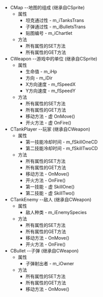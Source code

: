 - CMap --地图的组成 (继承自CSprite)
    - 属性
        - 坦克通过性 - m_iTanksTrans
        - 子弹通过性 - m_iBulletsTrans
        - 贴图编号 - m_iChartlet
    - 方法
        - 所有属性的SET方法
        - 所有属性的GET方法
- CWeapon --游戏中的单位 (继承自CSprite)
    - 属性
        - 生命值 - m_iHp
        - 方向 - m_iDir
        - X方向速度 - m_fSpeedX
        - Y方向速度 - m_fSpeedY
    - 方法
        - 所有属性的SET方法
        - 所有属性的GET方法
        - 移动方法 - 虚 OnMove()
        - 开火方法 - 虚 OnFire()
- CTankPlayer --玩家 (继承自CWeapon)
    - 属性
        - 第一技能冷却时间 - m_fSkillOneCD
        - 第二技能冷却时间 - m_fSkillTwoCD
    - 方法
        - 所有属性的SET方法
        - 所有属性的GET方法
        - 移动方法 - OnMove()
        - 开火方法 - OnFire()
        - 第一技能 - 虚 SkillOne()
        - 第二技能 - 虚 SkillTwo()
- CTankEnemy --敌人 (继承自CWeapon)
    - 属性
        - 敌人种类 - m_iEnemySpecies
    - 方法
        - 所有属性的SET方法
        - 所有属性的GET方法
        - 移动方法 - OnMove()
        - 开火方法 - OnFire()
- CBullet --子弹 (继承自CWeapon)
    - 属性
        - 子弹射出者 - m_iOwner
    - 方法
        - 所有属性的SET方法
        - 所有属性的GET方法
        - 移动方法 - OnMove() 